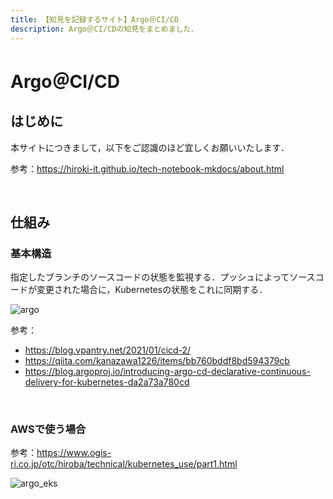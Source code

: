```yaml
---
title: 【知見を記録するサイト】Argo＠CI/CD
description: Argo＠CI/CDの知見をまとめました．
---
```


# Argo＠CI/CD

## はじめに

本サイトにつきまして，以下をご認識のほど宜しくお願いいたします．

参考：https://hiroki-it.github.io/tech-notebook-mkdocs/about.html

<br>

## 仕組み

### 基本構造

指定したブランチのソースコードの状態を監視する．プッシュによってソースコードが変更された場合に，Kubernetesの状態をこれに同期する．

![argo](https://raw.githubusercontent.com/hiroki-it/tech-notebook/master/images/argo.png)

参考：

- https://blog.vpantry.net/2021/01/cicd-2/
- https://qiita.com/kanazawa1226/items/bb760bddf8bd594379cb
- https://blog.argoproj.io/introducing-argo-cd-declarative-continuous-delivery-for-kubernetes-da2a73a780cd

<br>

### AWSで使う場合

参考：https://www.ogis-ri.co.jp/otc/hiroba/technical/kubernetes_use/part1.html

![argo_eks](https://raw.githubusercontent.com/hiroki-it/tech-notebook/master/images/argo_eks.png)
